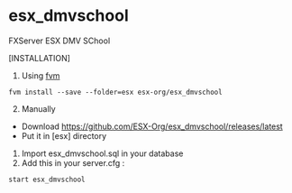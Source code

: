 # esx_dmvschool
FXServer ESX DMV SChool

[INSTALLATION]

1) Using [fvm](https://github.com/qlaffont/fvm-installer)
```
fvm install --save --folder=esx esx-org/esx_dmvschool
```

2) Manually

- Download https://github.com/ESX-Org/esx_dmvschool/releases/latest
- Put it in [esx] directory


1) Import esx_dmvschool.sql in your database
2) Add this in your server.cfg :

```
start esx_dmvschool
```
